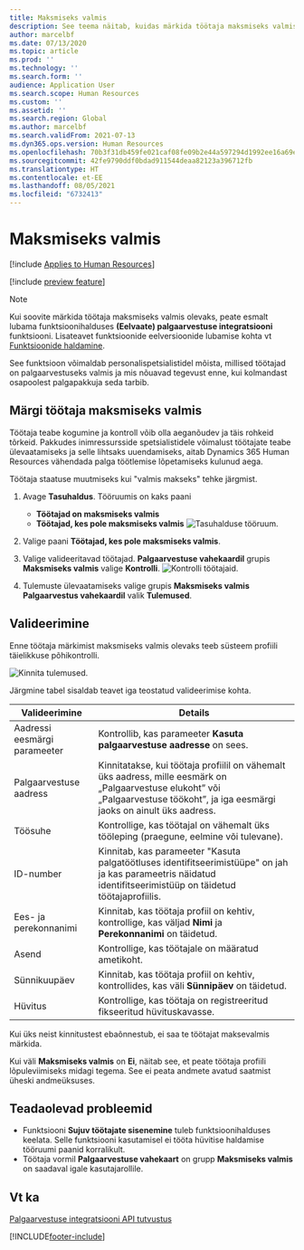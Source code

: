 ```yaml
---
title: Maksmiseks valmis
description: See teema näitab, kuidas märkida töötaja maksmiseks valmis rakenduses Dynamics 365 Human Resources.
author: marcelbf
ms.date: 07/13/2020
ms.topic: article
ms.prod: ''
ms.technology: ''
ms.search.form: ''
audience: Application User
ms.search.scope: Human Resources
ms.custom: ''
ms.assetid: ''
ms.search.region: Global
ms.author: marcelbf
ms.search.validFrom: 2021-07-13
ms.dyn365.ops.version: Human Resources
ms.openlocfilehash: 70b3f31db459fe021caf08fe09b2e44a597294d1992ee16a69efd8745941a4bd
ms.sourcegitcommit: 42fe9790ddf0bdad911544deaa82123a396712fb
ms.translationtype: HT
ms.contentlocale: et-EE
ms.lasthandoff: 08/05/2021
ms.locfileid: "6732413"
---
```

# <a name="ready-to-pay"></a>Maksmiseks valmis

[!include [Applies to Human Resources](../includes/applies-to-hr.md)]

[!include [preview feature](./includes/preview-feature.md)]

> [!NOTE]
> Kui soovite märkida töötaja maksmiseks valmis olevaks, peate esmalt lubama funktsioonihalduses **(Eelvaate) palgaarvestuse integratsiooni** funktsiooni. Lisateavet funktsioonide eelversioonide lubamise kohta vt [Funktsioonide haldamine](hr-admin-manage-features.md).

See funktsioon võimaldab personalispetsialistidel mõista, millised töötajad on palgaarvestuseks valmis ja mis nõuavad tegevust enne, kui kolmandast osapoolest palgapakkuja seda tarbib.

## <a name="mark-employee-as-ready-to-pay"></a>Märgi töötaja maksmiseks valmis

Töötaja teabe kogumine ja kontroll võib olla aeganõudev ja täis rohkeid tõrkeid. Pakkudes inimressursside spetsialistidele võimalust töötajate teabe ülevaatamiseks ja selle lihtsaks uuendamiseks, aitab Dynamics 365 Human Resources vähendada palga töötlemise lõpetamiseks kulunud aega.

Töötaja staatuse muutmiseks kui "valmis makseks" tehke järgmist.

1. Avage **Tasuhaldus**. Tööruumis on kaks paani 
    - **Töötajad on maksmiseks valmis**
    - **Töötajad, kes pole maksmiseks valmis**
    ![Tasuhalduse tööruum.](./media/hr-ready-to-pay-1-workspace.png)

2. Valige paani **Töötajad, kes pole maksmiseks valmis**.

3. Valige valideeritavad töötajad. **Palgaarvestuse vahekaardil** grupis **Maksmiseks valmis** valige **Kontrolli**.
    ![Kontrolli töötajaid.](./media/hr-ready-to-pay-2-validate.png)

4. Tulemuste ülevaatamiseks valige grupis **Maksmiseks valmis** **Palgaarvestus vahekaardil** valik **Tulemused**.

## <a name="validation"></a>Valideerimine

Enne töötaja märkimist maksmiseks valmis olevaks teeb süsteem profiili täielikkuse põhikontrolli.

![Kinnita tulemused.](./media/hr-ready-to-pay-3-results.png)

Järgmine tabel sisaldab teavet iga teostatud valideerimise kohta. 

| Valideerimine | Details |
| --- | --- |
| Aadressi eesmärgi parameeter | Kontrollib, kas parameeter **Kasuta palgaarvestuse aadresse** on sees. |
| Palgaarvestuse aadress | Kinnitatakse, kui töötaja profiilil on vähemalt üks aadress, mille eesmärk on „Palgaarvestuse elukoht” või „Palgaarvestuse töökoht”, ja iga eesmärgi jaoks on ainult üks aadress. |
| Töösuhe | Kontrollige, kas töötajal on vähemalt üks tööleping (praegune, eelmine või tulevane). |
| ID-number | Kinnitab, kas parameeter "Kasuta palgatöötluses identifitseerimistüüpe" on jah ja kas parameetris näidatud identifitseerimistüüp on täidetud töötajaprofiilis. |
| Ees- ja perekonnanimi | Kinnitab, kas töötaja profiil on kehtiv, kontrollige, kas väljad **Nimi** ja **Perekonnanimi** on täidetud.|
| Asend | Kontrollige, kas töötajale on määratud ametikoht. |
| Sünnikuupäev | Kinnitab, kas töötaja profiil on kehtiv, kontrollides, kas väli **Sünnipäev** on täidetud. |
| Hüvitus | Kontrollige, kas töötaja on registreeritud fikseeritud hüvituskavasse. |

Kui üks neist kinnitustest ebaõnnestub, ei saa te töötajat maksevalmis märkida.

Kui väli **Maksmiseks valmis** on **Ei**, näitab see, et peate töötaja profiili lõpuleviimiseks midagi tegema. See ei peata andmete avatud saatmist üheski andmeüksuses. 

## <a name="known-issues"></a>Teadaolevad probleemid

- Funktsiooni **Sujuv töötajate sisenemine** tuleb funktsioonihalduses keelata. Selle funktsiooni kasutamisel ei tööta hüvitise haldamise tööruumi paanid korralikult.
- Töötaja vormil **Palgaarvestuse vahekaart** on grupp **Maksmiseks valmis** on saadaval igale kasutajarollile. 

## <a name="see-also"></a>Vt ka

[Palgaarvestuse integratsiooni API tutvustus](hr-admin-integration-payroll-api-introduction.md)<br>

[!INCLUDE[footer-include](../includes/footer-banner.md)]
